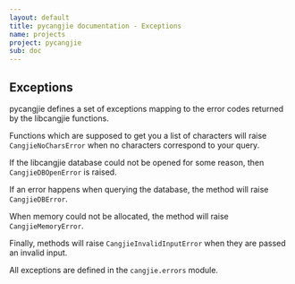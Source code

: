 ```yaml
---
layout: default
title: pycangjie documentation - Exceptions
name: projects
project: pycangjie
sub: doc
---
```


## Exceptions

pycangjie defines a set of exceptions mapping to the error codes returned by
the libcangjie functions.

Functions which are supposed to get you a list of characters will raise
`CangjieNoCharsError` when no characters correspond to your query.

If the libcangjie database could not be opened for some reason, then
`CangjieDBOpenError` is raised.

If an error happens when querying the database, the method will raise
`CangjieDBError`.

When memory could not be allocated, the method will raise
`CangjieMemoryError`.

Finally, methods will raise `CangjieInvalidInputError` when they are passed
an invalid input.

All exceptions are defined in the `cangjie.errors` module.
